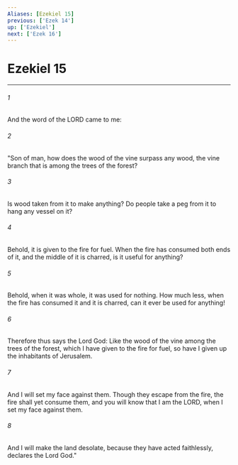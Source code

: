 ```yaml
---
Aliases: [Ezekiel 15]
previous: ['Ezek 14']
up: ['Ezekiel']
next: ['Ezek 16']
---
```

# Ezekiel 15

***

 

###### 1 
And the word of the LORD came to me: 
 

###### 2 
"Son of man, how does the wood of the vine surpass any wood, the vine branch that is among the trees of the forest? 
 

###### 3 
Is wood taken from it to make anything? Do people take a peg from it to hang any vessel on it? 
 

###### 4 
Behold, it is given to the fire for fuel. When the fire has consumed both ends of it, and the middle of it is charred, is it useful for anything? 
 

###### 5 
Behold, when it was whole, it was used for nothing. How much less, when the fire has consumed it and it is charred, can it ever be used for anything! 
 

###### 6 
Therefore thus says the Lord God: Like the wood of the vine among the trees of the forest, which I have given to the fire for fuel, so have I given up the inhabitants of Jerusalem. 
 

###### 7 
And I will set my face against them. Though they escape from the fire, the fire shall yet consume them, and you will know that I am the LORD, when I set my face against them. 
 

###### 8 
And I will make the land desolate, because they have acted faithlessly, declares the Lord God."
 
